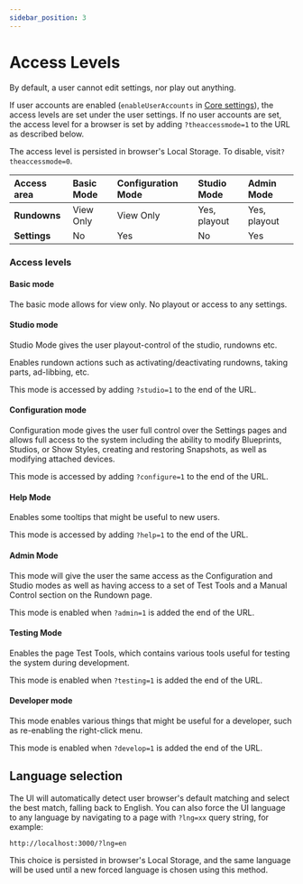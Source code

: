 ```yaml
---
sidebar_position: 3
---
```

# Access Levels

By default, a user cannot edit settings, nor play out anything.

If user accounts are enabled \(`enableUserAccounts` in [Core settings](../configuration/sofie-core-settings.md#settings-file)\), the access levels are set under the user settings. If no user accounts are set, the access level for a browser is set by adding `?theaccessmode=1` to the URL as described below.

The access level is persisted in browser's Local Storage. To disable, visit`?theaccessmode=0`.

| Access area | Basic Mode | Configuration Mode | Studio Mode | Admin Mode |
| :--- | :--- | :--- | :--- | :--- |
| **Rundowns** | View Only | View Only | Yes, playout | Yes, playout |
| **Settings** | No | Yes | No | Yes |

### Access levels

#### Basic mode

The basic mode allows for view only. No playout or access to any settings.

#### Studio mode

Studio Mode gives the user playout-control of the studio, rundowns etc.

Enables rundown actions such as activating/deactivating rundowns, taking parts, ad-libbing, etc.

This mode is accessed by adding  `?studio=1` to the end of the URL.

#### Configuration mode

Configuration mode gives the user full control over the Settings pages and allows full access to the system including the ability to modify Blueprints, Studios, or Show Styles, creating and restoring Snapshots, as well as modifying attached devices.

This mode is accessed by adding  `?configure=1` to the end of the URL.

#### Help Mode

Enables some tooltips that might be useful to new users.

This mode is accessed by adding  `?help=1` to the end of the URL.

#### Admin Mode

This mode will give the user the same access as the Configuration and Studio modes as well as having access to a set of Test Tools and a Manual Control section on the Rundown page.

This mode is enabled when `?admin=1` is added the end of the URL.

#### Testing Mode

Enables the page Test Tools, which contains various tools useful for testing the system during development.

This mode is enabled when `?testing=1` is added the end of the URL.

#### Developer mode

This mode enables various things that might be useful for a developer, such as re-enabling the right-click menu.

This mode is enabled when `?develop=1` is added the end of the URL.

## Language selection

The UI will automatically detect user browser's default matching and select the best match, falling back to English. You can also force the UI language to any language by navigating to a page with `?lng=xx` query string, for example:

`http://localhost:3000/?lng=en`

This choice is persisted in browser's Local Storage, and the same language will be used until a new forced language is chosen using this method.

